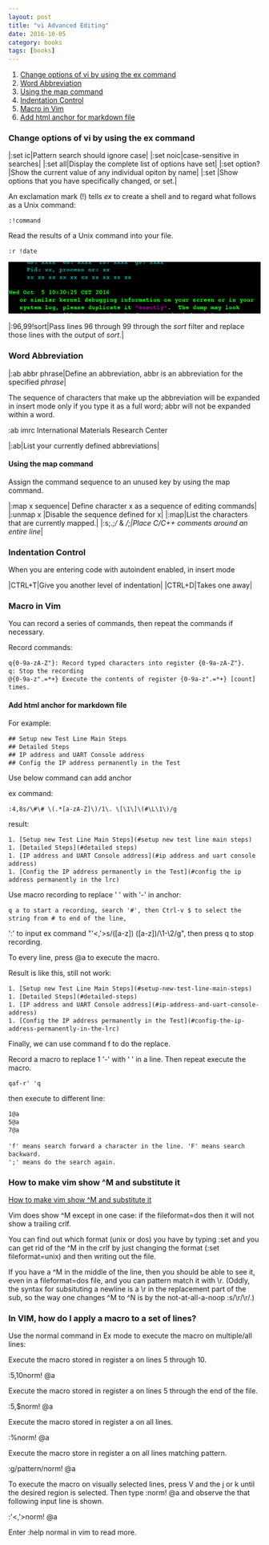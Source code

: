 ```yaml
---
layout: post
title: "vi Advanced Editing"
date: 2016-10-05
category: books
tags: [books]
---
```

1. [Change options of vi by using the ex command](#change-options-of-vi-by-using-the-ex-command)
1. [Word Abbreviation](#word-abbreviation)
1. [Using the map command](#using-the-map-command)
1. [Indentation Control](#indentation-control)
1. [Macro in Vim](#macro-in-vim)
1. [Add html anchor for markdown file](#add-html-anchor-for-markdown-file)

### Change options of vi by using the ex command

|:set ic|Pattern search should ignore case|
|:set noic|case-sensitive in searches|
|:set all|Display the complete list of options have set|
|:set option?|Show the current value of any individual opiton by name|
|:set |Show options that you have specifically changed, or set.|

An exclamation mark (!) tells *ex* to create a shell and to regard what follows as a Unix command:
    
    :!command

Read the results of a Unix command into your file.

    :r !date

![images](../../../images/books/Read-the-results-of-date-command.png)

|:96,99!sort|Pass lines 96 through 99 through the *sort* filter and replace those lines with the output of *sort*.|

### Word Abbreviation

|:ab abbr phrase|Define an abbreviation, abbr is an abbreviation for the specified *phrase*|

The sequence of characters that make up the abbreviation will be expanded in insert mode only 
if you type it as a full word; abbr will not be expanded within a word.

:ab imrc International Materials Research Center

|:ab|List your currently defined abbreviations|

#### Using the map command

Assign the command sequence to an unused key by using the map command.

|:map x sequence| Define character x as a sequence of editing commands|
|:unmap x |Disable the sequence defined for x|
|:map|List the characters that are currently mapped.|
|:s;.*;/* & */;|Place C/C++ comments around an entire line*|



### Indentation Control

When you are entering code with autoindent enabled, in insert mode

|CTRL+T|Give you another level of indentation|
|CTRL+D|Takes one away|

### Macro in Vim

You can record a series of commands, then repeat the commands if necessary.

Record commands:

    q{0-9a-zA-Z"}: Record typed characters into register {0-9a-zA-Z"}.
    q: Stop the recording
    @{0-9a-z".=*+} Execute the contents of register {0-9a-z".=*+} [count] times. 

#### Add html anchor for markdown file
For example:

    ## Setup new Test Line Main Steps  
    ## Detailed Steps  
    ## IP address and UART Console address  
    ## Config the IP address permanently in the Test  

Use below command can add anchor

ex command:

    :4,8s/\#\# \(.*[a-zA-Z]\)/1\. \[\1\]\(#\L\1\)/g

result: 

    1. [Setup new Test Line Main Steps](#setup new test line main steps)
    1. [Detailed Steps](#detailed steps)
    1. [IP address and UART Console address](#ip address and uart console address)
    1. [Config the IP address permanently in the Test](#config the ip address permanently in the lrc)

Use macro recording to replace ' ' with '-' in anchor:

    q a to start a recording, search '#', then Ctrl-v $ to select the string from # to end of the line,
':' to input ex command "'<,'>s/\([a-z]\) \([a-z]\)/\1-\2/g", then press q to stop recording.

To every line, press @a to execute the macro. 

Result is like this, still not work:

    1. [Setup new Test Line Main Steps](#setup-new-test-line-main-steps)
    1. [Detailed Steps](#detailed-steps)
    1. [IP address and UART Console address](#ip-address-and-uart-console-address)
    1. [Config the IP address permanently in the Test](#config-the-ip-address-permanently-in-the-lrc)

Finally, we can use command f to do the replace.

Record a macro to replace 1 '-' with ' ' in a line. Then repeat execute the macro.

    qaf-r' 'q

then execute to different line:

    1@a
    5@a
    7@a

    'f' means search forward a character in the line. 'F' means search backward.
    ';' means do the search again.

### How to make vim show ^M and substitute it

[How to make vim show ^M and substitute it](http://stackoverflow.com/questions/3852868/how-to-make-vim-show-m-and-substitute-it)

Vim does show ^M except in one case: if the fileformat=dos then it will not show a trailing crlf.

You can find out which format (unix or dos) you have by typing :set and you can get rid of the ^M in the crlf by just changing the format (:set fileformat=unix) and then writing out the file.

If you have a ^M in the middle of the line, then you should be able to see it, even in a fileformat=dos file, and you can pattern match it with \r. (Oddly, the syntax for subsituting a newline is a \r in the replacement part of the sub, so the way one changes ^M to ^N is by the not-at-all-a-noop :s/\r/\r/.)


### In VIM, how do I apply a macro to a set of lines?
Use the normal command in Ex mode to execute the macro on multiple/all lines:

Execute the macro stored in register a on lines 5 through 10.

:5,10norm! @a

Execute the macro stored in register a on lines 5 through the end of the file.

:5,$norm! @a

Execute the macro stored in register a on all lines.

:%norm! @a

Execute the macro store in register a on all lines matching pattern.

:g/pattern/norm! @a

To execute the macro on visually selected lines, press V and the j or k until the desired region is selected. Then type :norm! @a and observe the that following input line is shown.

:'<,'>norm! @a

Enter :help normal in vim to read more.

